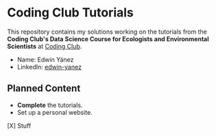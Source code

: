 # Coding Club Tutorials
This repository contains my solutions working on the tutorials from the **Coding Club's Data Science Course for Ecologists and Environmental Scientists** at [Coding Club](https://ourcodingclub.github.io/).

- Name: Edwin Yánez
- LinkedIn: [edwin-yanez](https://www.linkedin.com/in/edwin-yanez-orquera/)

## Planned Content
- **Complete** the tutorials.
- Set up a personal website.

[X] Stuff

